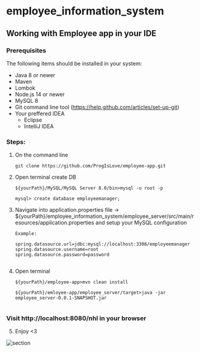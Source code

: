 # employee_information_system

## Working with Employee app in your IDE

### Prerequisites
The following items should be installed in your system:
* Java 8 or newer
* Maven
* Lombok
* Node.js 14 or newer
* MySQL 8
* Git command line tool (https://help.github.com/articles/set-up-git)
* Your preffered IDEA
  * Eclipse
  * IntelliJ IDEA

### Steps:
 
 1) On the command line
    ```
    git clone https://github.com/ProgIsLove/employee-app.git
    ```
 2) Open terminal create DB
    ```
    ${yourPath}/MySQL/MySQL Server 8.0/bin>mysql -u root -p
    
    mysql> create database employeemanager;
    
    ```
 3) Navigate into application.properties file ->              
    ${yourPath}/employee_information_system/employee_server/src/main/resources/application.properties and 
    setup your MySQL configuration

    ```
    Example:
    
    spring.datasource.url=jdbc:mysql://localhost:3306/employeemanager
    spring.datasource.username=root
    spring.datasource.password=password
     
    ```
 4) Open terminal
  
    ```
    ${yourPath}/employee-app>mvn clean install
    
    ${yourPath}/emloyee-app/employee_server/target>java -jar employee_server-0.0.1-SNAPSHOT.jar
     
    ```
    
###  Visit http://localhost:8080/nhl in your browser

  5) Enjoy <3

<img alt="section" src="https://imgur.com/RC1x9sE.png">


  
